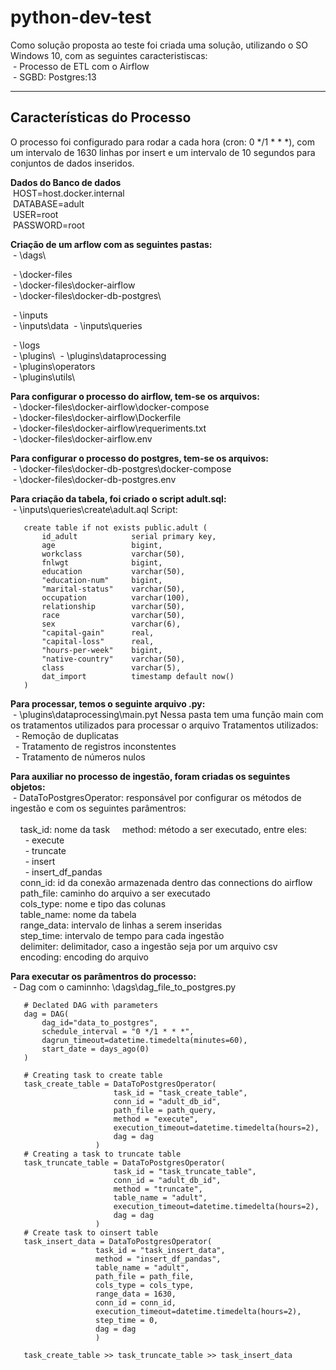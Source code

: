 # python-dev-test

Como solução proposta ao teste foi criada uma solução, utilizando o SO Windows 10, com as seguintes caracteristiscas:<br>
    &nbsp;\- Processo de ETL com o Airflow<br>
    &nbsp;\- SGBD: Postgres:13

---
## Características do Processo

O processo foi configurado para rodar a cada hora (cron: 0 */1 * * *), com um intervalo de 1630 linhas por insert e um intervalo de 10 segundos para conjuntos de dados inseridos.

<b>Dados do Banco de dados</b><br>
    &nbsp;HOST=host.docker.internal<br>
    &nbsp;DATABASE=adult<br>
    &nbsp;USER=root<br>
    &nbsp;PASSWORD=root

<b>Criação de um arflow com as seguintes pastas: </b><br>
 &nbsp;\- \dags\
 
 &nbsp;\- \docker-files\
 &nbsp;\- \docker-files\docker-airflow\
 &nbsp;\- \docker-files\docker-db-postgres\

 &nbsp;\- \inputs\
 &nbsp;\- \inputs\data
 &nbsp;\- \inputs\queries 

 &nbsp;\- \logs\
 &nbsp;\- \plugins\ 
 &nbsp;\- \plugins\dataprocessing\
 &nbsp;\- \plugins\operators\
 &nbsp;\- \plugins\utils\

<b> Para configurar o processo do airflow, tem-se os arquivos: </b><br>
 &nbsp;\- \docker-files\docker-airflow\docker-compose<br>
 &nbsp;\- \docker-files\docker-airflow\Dockerfile<br>
 &nbsp;\- \docker-files\docker-airflow\requeriments.txt<br>
 &nbsp;\- \docker-files\docker-airflow\.env

<b> Para configurar o processo do postgres, tem-se os arquivos: </b><br>
 &nbsp;\- \docker-files\docker-db-postgres\docker-compose<br>
 &nbsp;\- \docker-files\docker-db-postgres\.env<br>

<b> Para criação da tabela, foi criado o script adult.sql: </b><br>
 &nbsp;\- \inputs\queries\create\adult.aql
 Script:
 ```
    create table if not exists public.adult (
        id_adult            serial primary key,
        age                 bigint,
        workclass           varchar(50),
        fnlwgt              bigint,
        education           varchar(50),
        "education-num"     bigint,
        "marital-status"    varchar(50),
        occupation          varchar(100),
        relationship        varchar(50),
        race                varchar(50),
        sex                 varchar(6),
        "capital-gain"      real,
        "capital-loss"      real,
        "hours-per-week"    bigint,
        "native-country"    varchar(50),
        class               varchar(5),
        dat_import          timestamp default now()
    )
 ```


<b>Para processar, temos o seguinte arquivo .py:</b><br>
 &nbsp;\- \plugins\dataprocessing\main.pyt
 Nessa pasta tem uma função main com os tratamentos utilizados para processar o arquivo
 Tratamentos utilizados:<br>
   &nbsp;&nbsp;\- Remoção de duplicatas<br>
   &nbsp;&nbsp;\- Tratamento de registros inconstentes<br>
   &nbsp;&nbsp;\- Tratamento de números nulos

<b>Para auxiliar no processo de ingestão, foram criadas os seguintes objetos:</b><br>
   &nbsp;\- DataToPostgresOperator: responsável por configurar os métodos de ingestão e com os seguintes parâmentros:<br><br>
        &nbsp;&nbsp;&nbsp;&nbsp;task_id: nome da task 
        &nbsp;&nbsp;&nbsp;&nbsp;method: método a ser executado, entre eles:<br>
            &nbsp;&nbsp;&nbsp;&nbsp;&nbsp;&nbsp;\- execute<br>
            &nbsp;&nbsp;&nbsp;&nbsp;&nbsp;&nbsp;\- truncate<br>
            &nbsp;&nbsp;&nbsp;&nbsp;&nbsp;&nbsp;\- insert<br>
            &nbsp;&nbsp;&nbsp;&nbsp;&nbsp;&nbsp;\- insert_df_pandas <br>
        &nbsp;&nbsp;&nbsp;&nbsp;conn_id: id da conexão armazenada dentro das connections do airflow<br>
        &nbsp;&nbsp;&nbsp;&nbsp;path_file: caminho do arquivo a ser executado<br>
        &nbsp;&nbsp;&nbsp;&nbsp;cols_type: nome e tipo das colunas <br>
        &nbsp;&nbsp;&nbsp;&nbsp;table_name: nome da tabela <br>
        &nbsp;&nbsp;&nbsp;&nbsp;range_data: intervalo de linhas a serem inseridas<br>
        &nbsp;&nbsp;&nbsp;&nbsp;step_time: intervalo de tempo para cada ingestão<br>
        &nbsp;&nbsp;&nbsp;&nbsp;delimiter: delimitador, caso a ingestão seja por um arquivo csv<br>
        &nbsp;&nbsp;&nbsp;&nbsp;encoding: encoding do arquivo

<b>Para executar os parâmentros do processo:</b><br>
 &nbsp;\- Dag com o caminnho: \dags\dag_file_to_postgres.py
 ```
    # Declated DAG with parameters
    dag = DAG(
        dag_id="data_to_postgres",
        schedule_interval = "0 */1 * * *",
        dagrun_timeout=datetime.timedelta(minutes=60),
        start_date = days_ago(0)
    ) 

    # Creating task to create table
    task_create_table = DataToPostgresOperator(
                        task_id = "task_create_table",
                        conn_id = "adult_db_id",
                        path_file = path_query,
                        method = "execute",
                        execution_timeout=datetime.timedelta(hours=2),
                        dag = dag
                    )
    # Creating a task to truncate table
    task_truncate_table = DataToPostgresOperator(
                        task_id = "task_truncate_table",
                        conn_id = "adult_db_id",
                        method = "truncate",
                        table_name = "adult",
                        execution_timeout=datetime.timedelta(hours=2),
                        dag = dag
                    )
    # Create task to oinsert table
    task_insert_data = DataToPostgresOperator(
                    task_id = "task_insert_data",
                    method = "insert_df_pandas",
                    table_name = "adult",
                    path_file = path_file,
                    cols_type = cols_type,
                    range_data = 1630,
                    conn_id = conn_id,
                    execution_timeout=datetime.timedelta(hours=2),
                    step_time = 0,
                    dag = dag   
                    )

    task_create_table >> task_truncate_table >> task_insert_data
 ```